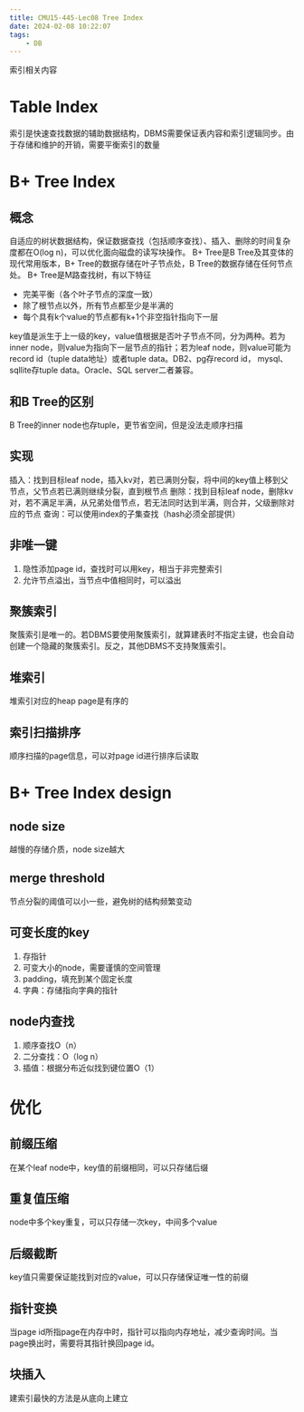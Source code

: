 ```yaml
---
title: CMU15-445-Lec08 Tree Index
date: 2024-02-08 10:22:07
tags:
    - DB
---
```

索引相关内容
<!-- more -->
# Table Index
索引是快速查找数据的辅助数据结构，DBMS需要保证表内容和索引逻辑同步。由于存储和维护的开销，需要平衡索引的数量
# B+ Tree Index

## 概念
自适应的树状数据结构，保证数据查找（包括顺序查找）、插入、删除的时间复杂度都在O(log n)，可以优化面向磁盘的读写块操作。
B+ Tree是B Tree及其变体的现代常用版本，B+ Tree的数据存储在叶子节点处，B Tree的数据存储在任何节点处。
B+ Tree是M路查找树，有以下特征
* 完美平衡（各个叶子节点的深度一致）
* 除了根节点以外，所有节点都至少是半满的
* 每个具有k个value的节点都有k+1个非空指针指向下一层

key值是派生于上一级的key，value值根据是否叶子节点不同，分为两种。若为inner node，则value为指向下一层节点的指针；若为leaf node，则value可能为record id（tuple data地址）或者tuple data。DB2、pg存record id， mysql、sqllite存tuple data。Oracle、SQL server二者兼容。

## 和B Tree的区别
B Tree的inner node也存tuple，更节省空间，但是没法走顺序扫描

## 实现
插入：找到目标leaf node，插入kv对，若已满则分裂，将中间的key值上移到父节点，父节点若已满则继续分裂，直到根节点
删除：找到目标leaf node，删除kv对，若不满足半满，从兄弟处借节点，若无法同时达到半满，则合并，父级删除对应的节点
查询：可以使用index的子集查找（hash必须全部提供）

## 非唯一键
1. 隐性添加page id，查找时可以用key，相当于非完整索引
2. 允许节点溢出，当节点中值相同时，可以溢出
## 聚簇索引
聚簇索引是唯一的。若DBMS要使用聚簇索引，就算建表时不指定主键，也会自动创建一个隐藏的聚簇索引。反之，其他DBMS不支持聚簇索引。

## 堆索引
堆索引对应的heap page是有序的
## 索引扫描排序
顺序扫描的page信息，可以对page id进行排序后读取
# B+ Tree Index design
## node size
越慢的存储介质，node size越大
## merge threshold
节点分裂的阈值可以小一些，避免树的结构频繁变动
## 可变长度的key
1. 存指针
2. 可变大小的node，需要谨慎的空间管理
3. padding，填充到某个固定长度
4. 字典：存储指向字典的指针
## node内查找
1. 顺序查找O（n）
2. 二分查找：O（log n）
3. 插值：根据分布近似找到键位置O（1）
# 优化
## 前缀压缩
在某个leaf node中，key值的前缀相同，可以只存储后缀
## 重复值压缩
node中多个key重复，可以只存储一次key，中间多个value
## 后缀截断
key值只需要保证能找到对应的value，可以只存储保证唯一性的前缀
## 指针变换
当page id所指page在内存中时，指针可以指向内存地址，减少查询时间。当page换出时，需要将其指针换回page id。
## 块插入
建索引最快的方法是从底向上建立


